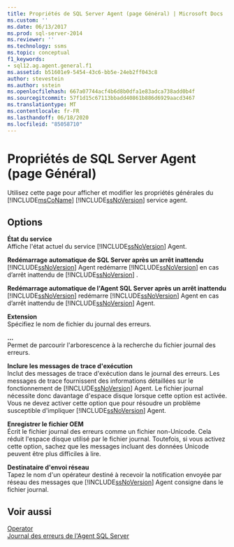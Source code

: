 ```yaml
---
title: Propriétés de SQL Server Agent (page Général) | Microsoft Docs
ms.custom: ''
ms.date: 06/13/2017
ms.prod: sql-server-2014
ms.reviewer: ''
ms.technology: ssms
ms.topic: conceptual
f1_keywords:
- sql12.ag.agent.general.f1
ms.assetid: b51601e9-5454-43c6-bb5e-24eb2ff043c8
author: stevestein
ms.author: sstein
ms.openlocfilehash: 667a07744acf4b6d8b0dfa1e83adca738add0b4f
ms.sourcegitcommit: 57f1d15c67113bbadd40861b886d6929aacd3467
ms.translationtype: MT
ms.contentlocale: fr-FR
ms.lasthandoff: 06/18/2020
ms.locfileid: "85058710"
---
```

# <a name="sql-server-agent-properties-general-page"></a>Propriétés de SQL Server Agent (page Général)
  Utilisez cette page pour afficher et modifier les propriétés générales du [!INCLUDE[msCoName](../../includes/msconame-md.md)] [!INCLUDE[ssNoVersion](../../includes/ssnoversion-md.md)] service agent.  
  
## <a name="options"></a>Options  
 **État du service**  
 Affiche l'état actuel du service [!INCLUDE[ssNoVersion](../../includes/ssnoversion-md.md)] Agent.  
  
 **Redémarrage automatique de SQL Server après un arrêt inattendu**  
 [!INCLUDE[ssNoVersion](../../includes/ssnoversion-md.md)] Agent redémarre [!INCLUDE[ssNoVersion](../../includes/ssnoversion-md.md)] en cas d’arrêt inattendu de [!INCLUDE[ssNoVersion](../../includes/ssnoversion-md.md)] .  
  
 **Redémarrage automatique de l'Agent SQL Server après un arrêt inattendu**  
 [!INCLUDE[ssNoVersion](../../includes/ssnoversion-md.md)] redémarre [!INCLUDE[ssNoVersion](../../includes/ssnoversion-md.md)] Agent en cas d’arrêt inattendu de [!INCLUDE[ssNoVersion](../../includes/ssnoversion-md.md)] Agent.  
  
 **Extension**  
 Spécifiez le nom de fichier du journal des erreurs.  
  
 **...**  
 Permet de parcourir l'arborescence à la recherche du fichier journal des erreurs.  
  
 **Inclure les messages de trace d'exécution**  
 Inclut des messages de trace d'exécution dans le journal des erreurs. Les messages de trace fournissent des informations détaillées sur le fonctionnement de [!INCLUDE[ssNoVersion](../../includes/ssnoversion-md.md)] Agent. Le fichier journal nécessite donc davantage d'espace disque lorsque cette option est activée. Vous ne devez activer cette option que pour résoudre un problème susceptible d'impliquer [!INCLUDE[ssNoVersion](../../includes/ssnoversion-md.md)] Agent.  
  
 **Enregistrer le fichier OEM**  
 Écrit le fichier journal des erreurs comme un fichier non-Unicode. Cela réduit l'espace disque utilisé par le fichier journal. Toutefois, si vous activez cette option, sachez que les messages incluant des données Unicode peuvent être plus difficiles à lire.  
  
 **Destinataire d'envoi réseau**  
 Tapez le nom d'un opérateur destiné à recevoir la notification envoyée par réseau des messages que [!INCLUDE[ssNoVersion](../../includes/ssnoversion-md.md)] Agent consigne dans le fichier journal.  
  
## <a name="see-also"></a>Voir aussi  
 [Operator](operators.md)   
 [Journal des erreurs de l'Agent SQL Server](sql-server-agent-error-log.md)  
  
  
